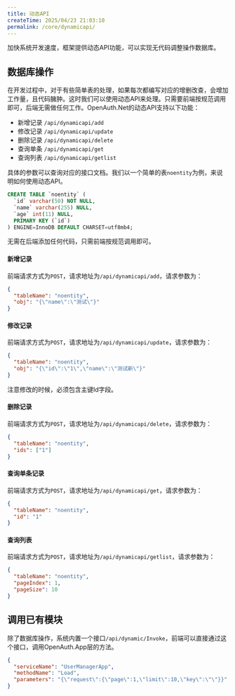 ```yaml
---
title: 动态API
createTime: 2025/04/23 21:03:10
permalink: /core/dynamicapi/
---
```


加快系统开发速度，框架提供动态API功能，可以实现无代码调整操作数据库。

## 数据库操作
在开发过程中，对于有些简单表的处理，如果每次都编写对应的增删改查，会增加工作量，且代码臃肿。这时我们可以使用动态API来处理。只需要前端按规范调用即可，后端无需做任何工作。OpenAuth.Net的动态API支持以下功能：

- 新增记录 `/api/dynamicapi/add`
- 修改记录 `/api/dynamicapi/update`
- 删除记录 `/api/dynamicapi/delete`
- 查询单条 `/api/dynamicapi/get`
- 查询列表 `/api/dynamicapi/getlist`

具体的参数可以查询对应的接口文档。我们以一个简单的表`noentity`为例，来说明如何使用动态API。
```sql
CREATE TABLE `noentity` (
  `id` varchar(50) NOT NULL, 
  `name` varchar(255) NULL,
  `age` int(11) NULL,
  PRIMARY KEY (`id`)
) ENGINE=InnoDB DEFAULT CHARSET=utf8mb4;
```
无需在后端添加任何代码，只需前端按规范调用即可。

#### 新增记录

前端请求方式为`POST`，请求地址为`/api/dynamicapi/add`，请求参数为：

```json
{
  "tableName": "noentity",
  "obj": "{\"name\":\"测试\"}"
}
```

#### 修改记录

前端请求方式为`POST`，请求地址为`/api/dynamicapi/update`，请求参数为：

```json
{
  "tableName": "noentity",
  "obj": "{\"id\":\"1\",\"name\":\"测试新\"}"
}
```
注意修改的时候，必须包含主键Id字段。

#### 删除记录

前端请求方式为`POST`，请求地址为`/api/dynamicapi/delete`，请求参数为：

```json
{
  "tableName": "noentity",
  "ids": ["1"]
}
```

#### 查询单条记录

前端请求方式为`POST`，请求地址为`/api/dynamicapi/get`，请求参数为：

```json
{
  "tableName": "noentity",
  "id": "1"
}
``` 

#### 查询列表

前端请求方式为`POST`，请求地址为`/api/dynamicapi/getlist`，请求参数为：

```json 
{
  "tableName": "noentity",
  "pageIndex": 1,
  "pageSize": 10
}
```


## 调用已有模块

除了数据库操作，系统内置一个接口`/api/dynamic/Invoke`，前端可以直接通过这个接口，调用OpenAuth.App层的方法。
```json
{
  "serviceName": "UserManagerApp",
  "methodName": "Load",
  "parameters": "{\"request\":{\"page\":1,\"limit\":10,\"key\":\"\"}}"
}
```





